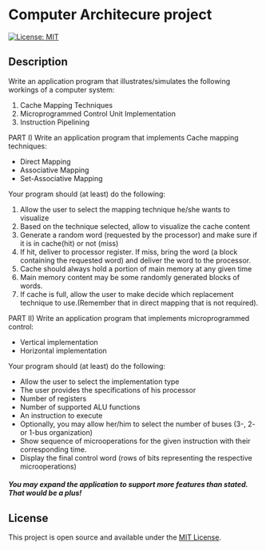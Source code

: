 # Computer Architecure project

[![License: MIT](https://img.shields.io/badge/License-MIT-blue.svg)](https://opensource.org/licenses/MIT)

## Description
Write an application program that illustrates/simulates the following workings of a computer system:

1. Cache Mapping Techniques
2. Microprogrammed Control Unit Implementation
3. Instruction Pipelining

PART I) Write an application program that implements Cache mapping techniques:

-  Direct Mapping
- Associative Mapping
- Set-Associative Mapping

Your program should (at least) do the following:

1.  Allow the user to select the mapping technique he/she wants to visualize
1.  Based on the technique selected, allow to visualize the cache content
1.  Generate a random word (requested by the processor) and make sure if it is in cache(hit) or not (miss)
1.  If hit, deliver to processor register. If miss, bring the word (a block containing the requested word) and deliver the word to the processor.
1. Cache should always hold a portion of main memory at any given time
1. Main memory content may be some randomly generated blocks of words.
1. If cache is full, allow the user to make decide which replacement technique to use.(Remember that in direct mapping that is not required).

PART II) Write an application program that implements microprogrammed control:
- Vertical implementation
- Horizontal implementation

Your program should (at least) do the following:

- Allow the user to select the implementation type
- The user provides the specifications of his processor
-  Number of registers
-  Number of supported ALU functions
-  An instruction to execute
-  Optionally, you may allow her/him to select the number of buses (3-, 2- or
1-bus organization)
- Show sequence of microoperations for the given instruction with their
corresponding time.
- Display the final control word (rows of bits representing the respective microoperations)

##### You may expand the application to support more features than stated. That would be a plus!

## License

This project is open source and available under the [MIT License](LICENSE).

